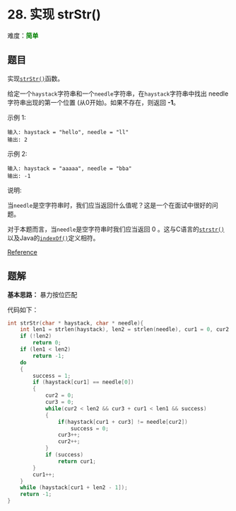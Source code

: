 # 28. 实现 strStr()

难度：<font color=green>**简单**</font>

## 题目

实现[`strStr()`](https://baike.baidu.com/item/strstr/811469)函数。

给定一个`haystack`字符串和一个`needle`字符串，在`haystack`字符串中找出 needle 字符串出现的第一个位置 (从0开始)。如果不存在，则返回 **-1**。

示例 1:

```
输入: haystack = "hello", needle = "ll"
输出: 2
```

示例 2:

```
输入: haystack = "aaaaa", needle = "bba"
输出: -1
```

说明:

当`needle`是空字符串时，我们应当返回什么值呢？这是一个在面试中很好的问题。

对于本题而言，当`needle`是空字符串时我们应当返回 0 。这与C语言的[`strstr()`](https://baike.baidu.com/item/strstr/811469)以及Java的[`indexOf()`](https://docs.oracle.com/javase/7/docs/api/java/lang/String.html#indexOf(java.lang.String))定义相符。

[Reference](https://leetcode-cn.com/problems/implement-strstr)

## 题解

**基本思路：** 暴力按位匹配

代码如下：

```c
int strStr(char * haystack, char * needle){
    int len1 = strlen(haystack), len2 = strlen(needle), cur1 = 0, cur2 = 0, cur3 = 0, success = 1;
    if (!len2)
        return 0;
    if (len1 < len2)
        return -1;
    do
    {
        success = 1;
        if (haystack[cur1] == needle[0])
        {
            cur2 = 0;
            cur3 = 0;
            while(cur2 < len2 && cur3 + cur1 < len1 && success)
            {
                if(haystack[cur1 + cur3] != needle[cur2])
                    success = 0;
                cur3++;
                cur2++;
            }
            if (success)
                return cur1;
        }
        cur1++;
    }
    while (haystack[cur1 + len2 - 1]);
    return -1;
}
```